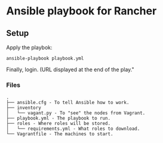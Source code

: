 # Ansible playbook for Rancher

## Setup

Apply the playbok:
```
ansible-playbook playbook.yml
```

Finally, login. (URL displayed at the end of the play."

### Files

```
.
├── ansible.cfg - To tell Ansible how to work.
├── inventory
│   └── vagant.py - To "see" the nodes from Vagrant.
├── playbook.yml - The playbook to run.
├── roles - Where roles will be stored.
│   └── requirements.yml - What roles to download.
└── Vagrantfile - The machines to start.
```
